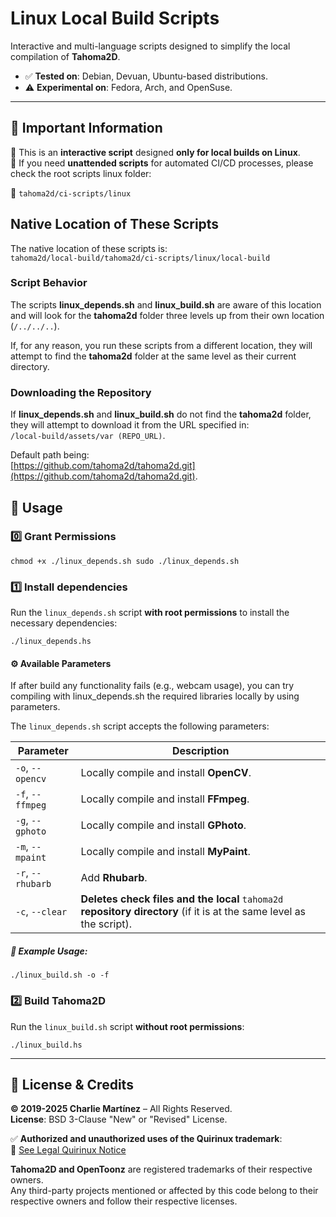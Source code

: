 # Linux Local Build Scripts

Interactive and multi-language scripts designed to simplify the local compilation of **Tahoma2D**.

- ✅ **Tested on**: Debian, Devuan, Ubuntu-based distributions.  
- ⚠️ **Experimental on**: Fedora, Arch, and OpenSuse.  

---

## 📌 Important Information

🔹 This is an **interactive script** designed **only for local builds on Linux**.  
🔹 If you need **unattended scripts** for automated CI/CD processes, please check the root scripts linux folder:  

📂 `tahoma2d/ci-scripts/linux`  

## Native Location of These Scripts  

The native location of these scripts is:  
`tahoma2d/local-build/tahoma2d/ci-scripts/linux/local-build`  

### Script Behavior  

The scripts **linux_depends.sh** and **linux_build.sh** are aware of this location and will look for the **tahoma2d** folder three levels up from their own location (`/../../..`).  

If, for any reason, you run these scripts from a different location, they will attempt to find the **tahoma2d** folder at the same level as their current directory.  

### Downloading the Repository  

If **linux_depends.sh** and **linux_build.sh** do not find the **tahoma2d** folder, they will attempt to download it from the URL specified in:  
`/local-build/assets/var (REPO_URL)`.  

Default path being:  
[https://github.com/tahoma2d/tahoma2d.git](https://github.com/tahoma2d/tahoma2d.git).

## 🚀 Usage

### 0️⃣ Grant Permissions

```
chmod +x ./linux_depends.sh sudo ./linux_depends.sh
```
### 1️⃣ Install dependencies  
Run the `linux_depends.sh` script **with root permissions** to install the necessary dependencies:

```
./linux_depends.hs
```

#### ⚙️ Available Parameters

If after build any functionality fails (e.g., webcam usage), you can try compiling with linux_depends.sh the required libraries locally by using parameters.

The `linux_depends.sh` script accepts the following parameters:

| Parameter | Description |
|-----------|-------------|
| `-o`, `--opencv` | Locally compile and install **OpenCV**. |
| `-f`, `--ffmpeg` | Locally compile and install **FFmpeg**. |
| `-g`, `--gphoto` | Locally compile and install **GPhoto**. |
| `-m`, `--mpaint` | Locally compile and install **MyPaint**. |
| `-r`, `--rhubarb` | Add **Rhubarb**. |
| `-c`, `--clear` | **Deletes check files and the local** `tahoma2d` **repository directory**  (if it is at the same level as the script). |

##### 🔹 Example Usage:

```
./linux_build.sh -o -f
```

### 2️⃣ Build Tahoma2D  
Run the `linux_build.sh` script **without root permissions**:

```
./linux_build.hs
```
---

## 📜 License & Credits  

**© 2019-2025 Charlie Martínez** – All Rights Reserved.  
**License**: BSD 3-Clause "New" or "Revised" License.  

✅ **Authorized and unauthorized uses of the Quirinux trademark**:  
🔗 [See Legal Quirinux Notice](https://www.quirinux.org/aviso-legal)  

**Tahoma2D and OpenToonz** are registered trademarks of their respective owners.  
Any third-party projects mentioned or affected by this code belong to their respective owners and follow their respective licenses.  
